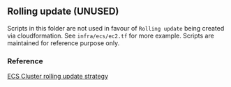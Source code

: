 ## Rolling update (UNUSED)

Scripts in this folder are not used in favour of `Rolling update` being created via cloudformation. See `infra/ecs/ec2.tf` for more example.
Scripts are maintained for reference purpose only.

### Reference

[ECS Cluster rolling update strategy](https://devblog.xero.com/automating-ecs-cluster-upgrades-with-cloudformation-and-lambda-2b4f1bec575d)

